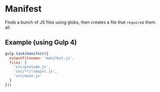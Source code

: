 # Manifest

Finds a bunch of JS files using globs, then creates a file that `require`s them all.

## Example (using Gulp 4)

```javascript
gulp.task(manifest({
  outputFilename: 'manifest.js',
  files: [
    'src/prelude.js',
    'src/**/!(main).js',
    'src/main.js'
  ]
}))
```
